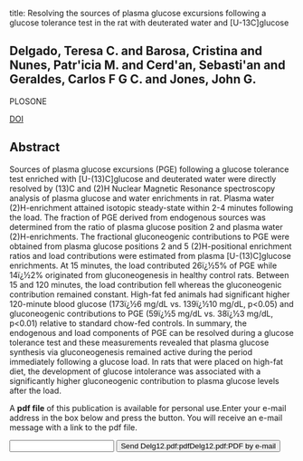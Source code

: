 title: Resolving the sources of plasma glucose excursions following a glucose tolerance test in the rat with deuterated water and [U-13C]glucose

## Delgado, Teresa C. and Barosa, Cristina and Nunes, Patr'icia M. and Cerd'an, Sebasti'an and Geraldes, Carlos F G C. and Jones, John G.
PLOSONE

<a href="https://doi.org/10.1371/journal.pone.0034042">DOI</a>

## Abstract
Sources of plasma glucose excursions (PGE) following a glucose tolerance test enriched with [U-(13)C]glucose and deuterated water were directly resolved by (13)C and (2)H Nuclear Magnetic Resonance spectroscopy analysis of plasma glucose and water enrichments in rat. Plasma water (2)H-enrichment attained isotopic steady-state within 2-4 minutes following the load. The fraction of PGE derived from endogenous sources was determined from the ratio of plasma glucose position 2 and plasma water (2)H-enrichments. The fractional gluconeogenic contributions to PGE were obtained from plasma glucose positions 2 and 5 (2)H-positional enrichment ratios and load contributions were estimated from plasma [U-(13)C]glucose enrichments. At 15 minutes, the load contributed 26ï¿½5% of PGE while 14ï¿½2% originated from gluconeogenesis in healthy control rats. Between 15 and 120 minutes, the load contribution fell whereas the gluconeogenic contribution remained constant. High-fat fed animals had significant higher 120-minute blood glucose (173ï¿½6 mg/dL vs. 139ï¿½10 mg/dL, p<0.05) and gluconeogenic contributions to PGE (59ï¿½5 mg/dL vs. 38ï¿½3 mg/dL, p<0.01) relative to standard chow-fed controls. In summary, the endogenous and load components of PGE can be resolved during a glucose tolerance test and these measurements revealed that plasma glucose synthesis via gluconeogenesis remained active during the period immediately following a glucose load. In rats that were placed on high-fat diet, the development of glucose intolerance was associated with a significantly higher gluconeogenic contribution to plasma glucose levels after the load.

A <b>pdf file</b> of this publication is available for personal use.Enter your e-mail address in the box below and press the button. You will receive an e-mail message with a link to the pdf file.
<form action="sender.php">  <input type="text" name="email">  <input type="submit" value="Send Delg12.pdf:pdfDelg12.pdf:PDF by e-mail"></form>